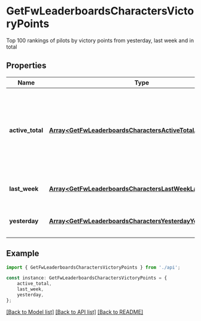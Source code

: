 # GetFwLeaderboardsCharactersVictoryPoints

Top 100 rankings of pilots by victory points from yesterday, last week and in total

## Properties

Name | Type | Description | Notes
------------ | ------------- | ------------- | -------------
**active_total** | [**Array&lt;GetFwLeaderboardsCharactersActiveTotalActiveTotal1&gt;**](GetFwLeaderboardsCharactersActiveTotalActiveTotal1.md) | Top 100 ranking of pilots active in faction warfare by total victory points. A pilot is considered \&quot;active\&quot; if they have participated in faction warfare in the past 14 days | [default to undefined]
**last_week** | [**Array&lt;GetFwLeaderboardsCharactersLastWeekLastWeek1&gt;**](GetFwLeaderboardsCharactersLastWeekLastWeek1.md) | Top 100 ranking of pilots by victory points in the past week | [default to undefined]
**yesterday** | [**Array&lt;GetFwLeaderboardsCharactersYesterdayYesterday1&gt;**](GetFwLeaderboardsCharactersYesterdayYesterday1.md) | Top 100 ranking of pilots by victory points in the past day | [default to undefined]

## Example

```typescript
import { GetFwLeaderboardsCharactersVictoryPoints } from './api';

const instance: GetFwLeaderboardsCharactersVictoryPoints = {
    active_total,
    last_week,
    yesterday,
};
```

[[Back to Model list]](../README.md#documentation-for-models) [[Back to API list]](../README.md#documentation-for-api-endpoints) [[Back to README]](../README.md)

